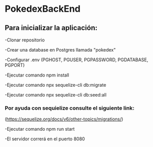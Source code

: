 # PokedexBackEnd
## Para inicializar la aplicación:

-Clonar repositorio

-Crear una database en Postgres llamada "pokedex"

-Configurar .env (PGHOST, PGUSER, PGPASSWORD, PGDATABASE, PGPORT)

-Ejecutar comando npm install

-Ejecutar comando npx sequelize-cli db:migrate

-Ejecutar comando npx sequelize-cli db:seed:all

### Por ayuda con sequielize consulte el siguiente link:
(https://sequelize.org/docs/v6/other-topics/migrations/)

-Ejecutar comando npm run start

-El servidor correrá en el puerto 8080